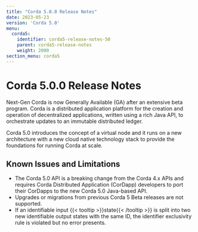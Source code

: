 ```yaml
---
title: "Corda 5.0.0 Release Notes"
date: 2023-05-23
version: 'Corda 5.0'
menu:
  corda5:
    identifier: corda5-release-notes-50
    parent: corda5-release-notes
    weight: 2000
section_menu: corda5
---
```

# Corda 5.0.0 Release Notes

Next-Gen Corda is now Generally Available (GA) after an extensive beta program. Corda is a distributed application platform for the creation and operation of decentralized applications, written using a rich Java API, to orchestrate updates to an immutable distributed ledger. 

Corda 5.0 introduces the concept of a virtual node and it runs on a new architecture with a new cloud native technology stack to provide the foundations for running Corda at scale. 

## Known Issues and Limitations

* The Corda 5.0 API is a breaking change from the Corda 4.x APIs and requires Corda Distributed Application (CorDapp) developers to port their CorDapps to the new Corda 5.0 Java-based API.
* Upgrades or migrations from previous Corda 5 Beta releases are not supported.
* If an identifiable input {{< tooltip >}}state{{< /tooltip >}} is split into two new identifiable output states with the same ID, the identifier exclusivity rule is violated but no error presents.